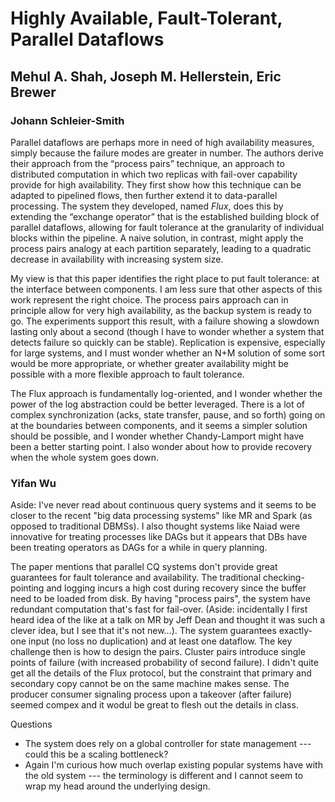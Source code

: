 # Highly Available, Fault-Tolerant, Parallel Dataflows
## Mehul A. Shah, Joseph M. Hellerstein, Eric Brewer

### Johann Schleier-Smith

Parallel dataflows are perhaps more in need of high availability measures, simply because the failure modes are greater in number. The authors derive their approach from the “process pairs” technique, an approach to distributed computation in which two replicas with fail-over capability provide for high availability. They first show how this technique can be adapted to pipelined flows, then further extend it to data-parallel processing. The system they developed, named *Flux*, does this by extending the “exchange operator” that is the established building block of parallel dataflows, allowing for fault tolerance at the granularity of individual blocks within the pipeline. A naive solution, in contrast, might apply the process pairs analogy at each partition separately, leading to a quadratic decrease in availability with increasing system size.

My view is that this paper identifies the right place to put fault tolerance: at the interface between components. I am less sure that other aspects of this work represent the right choice. The process pairs approach can in principle allow for very high availability, as the backup system is ready to go. The experiments support this result, with a failure showing a slowdown lasting only about a second (though I have to wonder whether a system that detects failure so quickly can be stable). Replication is expensive, especially for large systems, and I must wonder whether an N+M solution of some sort would be more appropriate, or whether greater availability might be possible with a more flexible approach to fault tolerance.

The Flux approach is fundamentally log-oriented, and I wonder whether the power of the log abstraction could be better leveraged.
There is a lot of complex synchronization (acks, state transfer, pause, and so forth) going on at the boundaries between components, and it seems a simpler solution should be possible, and I wonder whether Chandy-Lamport might have been a better starting point. I also wonder about how to provide recovery when the whole system goes down.

### Yifan Wu
Aside: I've never read about continuous query systems and it seems to be closer to the recent "big data
processing systems" like MR and Spark (as opposed to traditional DBMSs). I also thought systems like
Naiad were innovative for treating processes like DAGs but it appears that DBs have been treating
operators as DAGs for a while in query planning.

The paper mentions that parallel CQ systems don't provide great guarantees for fault tolerance and
availability. The traditional checking-pointing and logging incurs a high cost during recovery since
the buffer need to be loaded from disk. By having "process pairs", the system have redundant
computation that's fast for fail-over. (Aside: incidentally I first heard idea of the like at a talk
on MR by Jeff Dean and thought it was such a clever idea, but I see that it's not new...). The
system guarantees exactly-one input (no loss no duplication) and at least one dataflow. The key
challenge then is how to design the pairs. Cluster pairs introduce single points of failure (with
increased probability of second failure). I didn't quite get all the details of the Flux protocol,
but the constraint that primary and secondary copy cannot be on the same machine makes sense. The
producer consumer signaling process upon a takeover (after failure) seemed compex and it wodul be
great to flesh out the details in class.

Questions
- The system does rely on a global controller for state management --- could this be a scaling
bottleneck?
- Again I'm curious how much overlap existing popular systems have with the old system --- the
terminology is different and I cannot seem to wrap my head around the underlying design.
